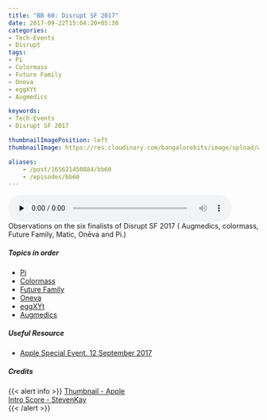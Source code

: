 ```yaml
---
title: "BB 60: Disrupt SF 2017"
date: 2017-09-22T15:04:20+05:30
categories:
- Tech-Events
- Disrupt
tags:
- Pi
- Colormass
- Future Family
- Oneva
- eggXYt
- Augmedics

keywords:
- Tech-Events
- Disrupt SF 2017

thumbnailImagePosition: left
thumbnailImage: https://res.cloudinary.com/bangalorebits/image/upload/w_800,h_800,c_fill,r_50/v1517410317/bb-episode-assets/bb60-thumbnail.jpg

aliases:
    - /post/165621450884/bb60
    - /episodes/bb60
---
```

<audio controls="controls" controls style="width: 450px;" preload="none" id="audio_player"><source  src='http://bangalorebits.s3.amazonaws.com/2017/BB_EP60_2017-38.mp3' type="audio/mp3">  </audio>
<BR>
Observations on the six finalists of Disrupt SF 2017 ( Augmedics, colormass, Future Family, Matic, Onēva and Pi.)
<!--more-->
##### Topics in order
*   [Pi](https://www.picharging.com)
*   [Colormass](http://colormass.com)
*   [Future Family](https://www.futurefamily.com)
*   [Oneva](https://oneva.com)
*   [eggXYt](https://www.eggxyt.com)
*   [Augmedics](https://www.augmedics.com)


##### Useful Resource
*   [Apple Special Event. 12 September 2017](“https://www.apple.com/in/apple-events/september-2017/")

##### Credits

{{< alert info  >}}
  [Thumbnail - Apple](https://www.apple.com/in/apple-events/september-2017/) <BR>
  [Intro Score - StevenKay](https://plus.google.com/+StevenKay_Detachment)<BR>
{{< /alert >}}
